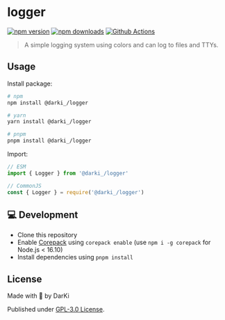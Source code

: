 # logger

[![npm version][npm-version-src]][npm-version-href]
[![npm downloads][npm-downloads-src]][npm-downloads-href]
[![Github Actions][github-actions-src]][github-actions-href]

> A simple logging system using colors and can log to files and TTYs.

## Usage

Install package:

```sh
# npm
npm install @darki_/logger

# yarn
yarn install @darki_/logger

# pnpm
pnpm install @darki_/logger
```

Import:

```js
// ESM
import { Logger } from '@darki_/logger'

// CommonJS
const { Logger } = require('@darki_/logger')
```

## 💻 Development

- Clone this repository
- Enable [Corepack](https://github.com/nodejs/corepack) using `corepack enable` (use `npm i -g corepack` for Node.js < 16.10)
- Install dependencies using `pnpm install`

## License

Made with 💛 by DarKi

Published under [GPL-3.0 License](./LICENSE).

<!-- Badges -->
[npm-version-src]: https://img.shields.io/npm/v/@darki_/logger
[npm-version-href]: https://npmjs.com/package/@darki_/logger

[npm-downloads-src]: https://img.shields.io/npm/dm/@darki_/logger
[npm-downloads-href]: https://npmjs.com/package/@darki_/logger

[github-actions-src]: https://img.shields.io/github/workflow/status/darkiiii/logger/build/main
[github-actions-href]: https://github.com/darkiiii/logger/actions?query=workflow%3Abuild
